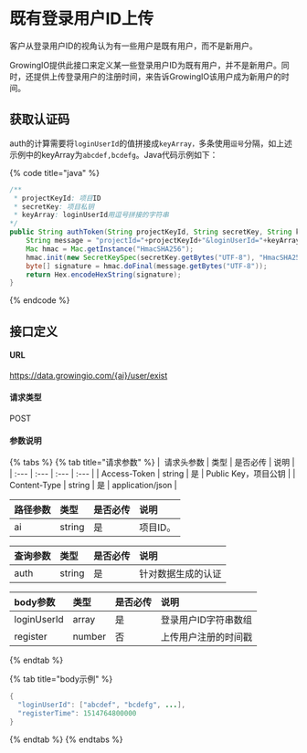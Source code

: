 # 既有登录用户ID上传

客户从登录用户ID的视角认为有一些用户是既有用户，而不是新用户。

GrowingIO提供此接口来定义某一些登录用户ID为既有用户，并不是新用户。同时，还提供上传登录用户的注册时间，来告诉GrowingIO该用户成为新用户的时间。

## 获取认证码

auth的计算需要将`loginUserId`的值拼接成`keyArray，`多条使用`逗号`分隔，如上述示例中的keyArray为`abcdef,bcdefg`。Java代码示例如下：

{% code title="java" %}
```java
/**
 * projectKeyId: 项目ID
 * secretKey: 项目私钥
 * keyArray: loginUserId用逗号拼接的字符串
*/ 
public String authToken(String projectKeyId, String secretKey, String keyArray) throws Exception {
    String message = "projectId="+projectKeyId+"&loginUserId="+keyArray;
    Mac hmac = Mac.getInstance("HmacSHA256");
    hmac.init(new SecretKeySpec(secretKey.getBytes("UTF-8"), "HmacSHA256"));
    byte[] signature = hmac.doFinal(message.getBytes("UTF-8"));
    return Hex.encodeHexString(signature);
}
```
{% endcode %}

## 接口定义

#### URL

https://data.growingio.com/{ai}/user/exist

#### 请求类型

POST

#### 参数说明

{% tabs %}
{% tab title="请求参数" %}
|  请求头参数 | 类型 | 是否必传 | 说明 |
| :--- | :--- | :--- | :--- |
| Access-Token | string | 是 | Public Key，项目公钥 |
| Content-Type | string | 是 | application/json |

| 路径参数 | 类型 | 是否必传 | 说明 |
| :--- | :--- | :--- | :--- |
| ai | string | 是 | 项目ID。 |

| 查询参数 | 类型 | 是否必传 | 说明 |
| :--- | :--- | :--- | :--- |
| auth | string | 是 | 针对数据生成的认证 |

| body参数 | 类型 | 是否必传 | 说明 |
| :--- | :--- | :--- | :--- |
| loginUserId | array | 是 | 登录用户ID字符串数组 |
| register | number | 否 | 上传用户注册的时间戳 |
{% endtab %}

{% tab title="body示例" %}


```java
{
  "loginUserId": ["abcdef", "bcdefg", ...],
  "registerTime": 1514764800000
}
```
{% endtab %}
{% endtabs %}



